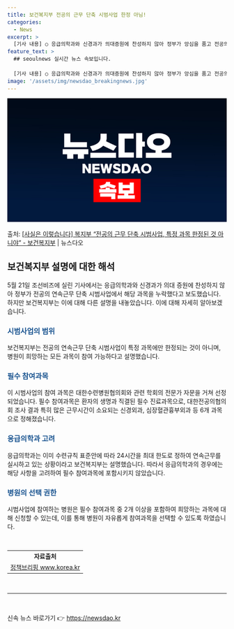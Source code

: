 ```yaml
---
title: 보건복지부 전공의 근무 단축 시범사업 한정 아님!
categories:
  - News
excerpt: >
  [기사 내용] ○ 응급의학과와 신경과가 의대증원에 찬성하지 않아 정부가 앙심을 품고 전공의 연속근무 단축 시…
feature_text: >
  ## seoulnews 실시간 뉴스 속보입니다.

  [기사 내용] ○ 응급의학과와 신경과가 의대증원에 찬성하지 않아 정부가 앙심을 품고 전공의 연속근무 단축 시…
image: '/assets/img/newsdao_breakingnews.jpg'
---
```


![뉴스다오 속보](/assets/img/newsdao_breakingnews.jpg)

<p>출처: <a href="https://newsdao.kr/3880" rel="dofollow">[사실은 이렇습니다] 복지부 “전공의 근무 단축 시범사업, 특정 과목 한정된 것 아니야” - 보건복지부</a> | 뉴스다오</p>

<h2 data-ke-size="size26">보건복지부 설명에 대한 해석</h2>
<p data-ke-size="size16">5월 21일 조선비즈에 실린 기사에서는 응급의학과와 신경과가 의대 증원에 찬성하지 않아 정부가 전공의 연속근무 단축 시범사업에서 해당 과목을 누락했다고 보도했습니다. 하지만 보건복지부는 이에 대해 다른 설명을 내놓았습니다. 이에 대해 자세히 알아보겠습니다.</p>

<h3><b><span style="color: #1a5490;">시범사업의 범위</span></b></h3>
<p data-ke-size="size16">보건복지부는 전공의 연속근무 단축 시범사업이 특정 과목에만 한정되는 것이 아니며, 병원이 희망하는 모든 과목이 참여 가능하다고 설명했습니다.</p>

<h3><b><span style="color: #1a5490;">필수 참여과목</span></b></h3>
<p data-ke-size="size16">이 시범사업의 참여 과목은 대한수련병원협의회와 관련 학회의 전문가 자문을 거쳐 선정되었습니다. 필수 참여과목은 환자의 생명과 직결된 필수 진료과목으로, 대한전공의협의회 조사 결과 특히 많은 근무시간이 소요되는 신경외과, 심장혈관흉부외과 등 6개 과목으로 정해졌습니다.</p>

<h3><b><span style="color: #1a5490;">응급의학과 고려</span></b></h3>
<p data-ke-size="size16">응급의학과는 이미 수련규칙 표준안에 따라 24시간을 최대 한도로 정하여 연속근무를 실시하고 있는 상황이라고 보건복지부는 설명했습니다. 따라서 응급의학과의 경우에는 해당 사항을 고려하여 필수 참여과목에 포함시키지 않았습니다.</p>

<h3><b><span style="color: #1a5490;">병원의 선택 권한</span></b></h3>
<p data-ke-size="size16">시범사업에 참여하는 병원은 필수 참여과목 중 2개 이상을 포함하여 희망하는 과목에 대해 신청할 수 있는데, 이를 통해 병원이 자유롭게 참여과목을 선택할 수 있도록 하였습니다.</p>

<p data-ke-size="size16">&nbsp;</p>
<table>
	<tbody>
		<tr>
			<td style="text-align: center; height: 17px;"><b>자료출처</b></td>
		</tr>
		<tr>
			<td style="text-align: center; height: 17px;"><a href="https://newsdao.kr/3880">정책브리핑 www.korea.kr</a></td>
		</tr>
	</tbody>
</table>
<p data-ke-size="size16">&nbsp;</p>
<hr>
<p data-ke-size="size16">&nbsp;</p> 

신속 뉴스 바로가기 👉 <a href="https://newsdao.kr" rel="dofollow">https://newsdao.kr</a>


